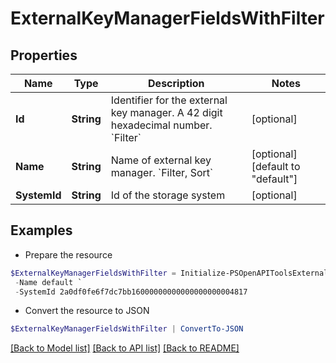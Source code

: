 # ExternalKeyManagerFieldsWithFilter
## Properties

Name | Type | Description | Notes
------------ | ------------- | ------------- | -------------
**Id** | **String** | Identifier for the external key manager. A 42 digit hexadecimal number. &#x60;Filter&#x60; | [optional] 
**Name** | **String** | Name of external key manager. &#x60;Filter, Sort&#x60; | [optional] [default to "default"]
**SystemId** | **String** | Id of the storage system | [optional] 

## Examples

- Prepare the resource
```powershell
$ExternalKeyManagerFieldsWithFilter = Initialize-PSOpenAPIToolsExternalKeyManagerFieldsWithFilter  -Id 2a0df0fe6f7dc7bb16000000000000000000004817 `
 -Name default `
 -SystemId 2a0df0fe6f7dc7bb16000000000000000000004817
```

- Convert the resource to JSON
```powershell
$ExternalKeyManagerFieldsWithFilter | ConvertTo-JSON
```

[[Back to Model list]](../README.md#documentation-for-models) [[Back to API list]](../README.md#documentation-for-api-endpoints) [[Back to README]](../README.md)

